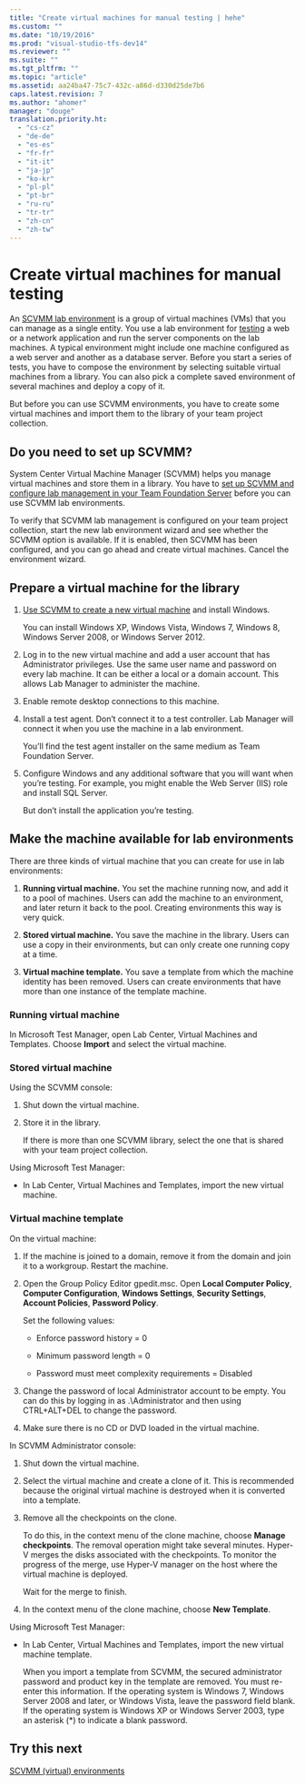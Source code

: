 ```yaml
---
title: "Create virtual machines for manual testing | hehe"
ms.custom: ""
ms.date: "10/19/2016"
ms.prod: "visual-studio-tfs-dev14"
ms.reviewer: ""
ms.suite: ""
ms.tgt_pltfrm: ""
ms.topic: "article"
ms.assetid: aa24ba47-75c7-432c-a86d-d330d25de7b6
caps.latest.revision: 7
ms.author: "ahomer"
manager: "douge"
translation.priority.ht: 
  - "cs-cz"
  - "de-de"
  - "es-es"
  - "fr-fr"
  - "it-it"
  - "ja-jp"
  - "ko-kr"
  - "pl-pl"
  - "pt-br"
  - "ru-ru"
  - "tr-tr"
  - "zh-cn"
  - "zh-tw"
---
```

# Create virtual machines for manual testing
An [SCVMM lab environment](../test/scvmm--virtual--environments.md) is a group of virtual machines (VMs) that you can manage as a single entity. You use a lab environment for [testing](../test/test-apps-early-and-often.md) a web or a network application and run the server components on the lab machines. A typical environment might include one machine configured as a web server and another as a database server. Before you start a series of tests, you have to compose the environment by selecting suitable virtual machines from a library. You can also pick a complete saved environment of several machines and deploy a copy of it.  
  
 But before you can use SCVMM environments, you have to create some virtual machines and import them to the library of your team project collection.  
  
## Do you need to set up SCVMM?  
 System Center Virtual Machine Manager (SCVMM) helps you manage virtual machines and store them in a library. You have to [set up SCVMM and configure lab management in your Team Foundation Server](../test/configure-lab-management-for-scvmm-environments.md) before you can use SCVMM lab environments.  
  
 To verify that SCVMM lab management is configured on your team project collection, start the new lab environment wizard and see whether the SCVMM option is available. If it is enabled, then SCVMM has been configured, and you can go ahead and create virtual machines. Cancel the environment wizard.  
  
## Prepare a virtual machine for the library  
  
1.  [Use SCVMM to create a new virtual machine](http://technet.microsoft.com/library/cc917897.aspx) and install Windows.  
  
     You can install Windows XP, Windows Vista, Windows 7, Windows 8, Windows Server 2008, or Windows Server 2012.  
  
2.  Log in to the new virtual machine and add a user account that has Administrator privileges. Use the same user name and password on every lab machine. It can be either a local or a domain account. This allows Lab Manager to administer the machine.  
  
3.  Enable remote desktop connections to this machine.  
  
4.  Install a test agent. Don’t connect it to a test controller. Lab Manager will connect it when you use the machine in a lab environment.  
  
     You’ll find the test agent installer on the same medium as Team Foundation Server.  
  
5.  Configure Windows and any additional software that you will want when you’re testing. For example, you might enable the Web Server (IIS) role and install SQL Server.  
  
     But don’t install the application you’re testing.  
  
## Make the machine available for lab environments  
 There are three kinds of virtual machine that you can create for use in lab environments:  
  
1.  **Running virtual machine.** You set the machine running now, and add it to a pool of machines. Users can add the machine to an environment, and later return it back to the pool. Creating environments this way is very quick.  
  
2.  **Stored virtual machine.** You save the machine in the library. Users can use a copy in their environments, but can only create one running copy at a time.  
  
3.  **Virtual machine template.** You save a template from which the machine identity has been removed. Users can create environments that have more than one instance of the template machine.  
  
### Running virtual machine  
 In Microsoft Test Manager, open Lab Center, Virtual Machines and Templates. Choose **Import** and select the virtual machine.  
  
### Stored virtual machine  
 Using the SCVMM console:  
  
1.  Shut down the virtual machine.  
  
2.  Store it in the library.  
  
     If there is more than one SCVMM library, select the one that is shared with your team project collection.  
  
 Using Microsoft Test Manager:  
  
-   In Lab Center, Virtual Machines and Templates, import the new virtual machine.  
  
### Virtual machine template  
 On the virtual machine:  
  
1.  If the machine is joined to a domain, remove it from the domain and join it to a workgroup. Restart the machine.  
  
2.  Open the Group Policy Editor gpedit.msc. Open **Local Computer Policy**, **Computer Configuration**, **Windows Settings**, **Security Settings**, **Account Policies**, **Password Policy**.  
  
     Set the following values:  
  
    -   Enforce password history = 0  
  
    -   Minimum password length = 0  
  
    -   Password must meet complexity requirements = Disabled  
  
3.  Change the password of local Administrator account to be empty. You can do this by logging in as .\Administrator and then using CTRL+ALT+DEL to change the password.  
  
4.  Make sure there is no CD or DVD loaded in the virtual machine.  
  
 In SCVMM Administrator console:  
  
1.  Shut down the virtual machine.  
  
2.  Select the virtual machine and create a clone of it. This is recommended because the original virtual machine is destroyed when it is converted into a template.  
  
3.  Remove all the checkpoints on the clone.  
  
     To do this, in the context menu of the clone machine, choose **Manage checkpoints**. The removal operation might take several minutes. Hyper-V merges the disks associated with the checkpoints. To monitor the progress of the merge, use Hyper-V manager on the host where the virtual machine is deployed.  
  
     Wait for the merge to finish.  
  
4.  In the context menu of the clone machine, choose **New Template**.  
  
 Using Microsoft Test Manager:  
  
-   In Lab Center, Virtual Machines and Templates, import the new virtual machine template.  
  
     When you import a template from SCVMM, the secured administrator password and product key in the template are removed. You must re-enter this information. If the operating system is Windows 7, Windows Server 2008 and later, or Windows Vista, leave the password field blank. If the operating system is Windows XP or Windows Server 2003, type an asterisk (*) to indicate a blank password.  
  
## Try this next  
 [SCVMM (virtual) environments](../test/scvmm--virtual--environments.md)